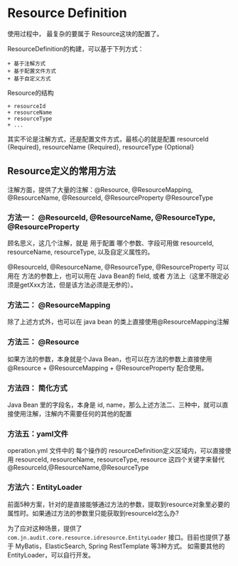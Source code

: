 # Resource Definition

使用过程中， 最复杂的要属于 Resource这块的配置了。

ResourceDefinition的构建，可以基于下列方式：
```text
+ 基于注解方式
+ 基于配置文件方式
+ 基于自定义方式
```

Resource的结构
```text
+ resourceId
+ resourceName
+ resourceType
+ ...
```


其实不论是注解方式，还是配置文件方式，最核心的就是配置 resourceId {Required}, resourceName {Required}, resourceType {Optional}

## Resource定义的常用方法

注解方面，提供了大量的注解：@Resource, @ResourceMapping, @ResourceName, @ResourceId, @ResourceProperty @ResourceType

### 方法一： @ResourceId, @ResourceName, @ResourceType, @ResourceProperty

顾名思义，这几个注解，就是 用于配置 哪个参数、字段可用做 resourceId, resourceName, resourceType, 以及自定义属性的。

@ResourceId, @ResourceName, @ResourceType, @ResourceProperty 可以用在 方法的参数上，也可以用在 Java Bean的 field, 或者 方法上（这里不限定必须是getXxx方法，但是该方法必须是无参的）。


### 方法二： @ResourceMapping
除了上述方式外，也可以在 java bean 的类上直接使用@ResourceMapping注解

### 方法三： @Resource
如果方法的参数，本身就是个Java Bean，也可以在方法的参数上直接使用 @Resource + @ResourceMapping + @ResourceProperty 配合使用。

### 方法四： 简化方式
Java Bean 里的字段名，本身是 id, name，那么上述方法二、三种中，就可以直接使用注解，注解内不需要任何的其他的配置

### 方法五：yaml文件
operation.yml 文件中的 每个操作的 resourceDefinition定义区域内，可以直接使用 resourceId, resourceName, resourceType, resource 这四个关键字来替代 @ResourceId,@ResourceName,@ResourceType

### 方法六：EntityLoader 
前面5种方案，针对的是直接能够通过方法的参数，提取到resource对象里必要的属性时。如果通过方法的参数里只能获取到resourceId怎么办?

为了应对这种场景，提供了 ```com.jn.audit.core.resource.idresource.EntityLoader``` 接口。目前也提供了基于 MyBatis，ElasticSearch, Spring RestTemplate 等3种方式。
如需要其他的EntityLoader，可以自行开发。

